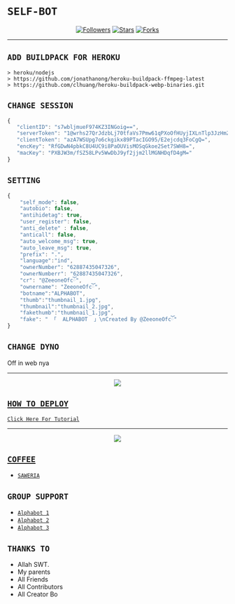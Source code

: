 # ```SELF-BOT```
<p align="center">
<a href="https://github.com/zeeoneofc/followers"><img title="Followers" src="https://img.shields.io/github/followers/zeeoneofc?color=red&style=flat-square"></a>
<a href="https://github.com/zeeoneofc/Alphab0t13/stargazers/"><img title="Stars" src="https://img.shields.io/github/stars/zeeoneofc/Alphab0t13?color=blue&style=flat-square"></a>
<a href="https://github.com/zeeoneofc/Alphab0t13/network/members"><img title="Forks" src="https://img.shields.io/github/forks/zeeoneofc/Alphab0t13?color=red&style=flat-square"></a>
<a 
</p>
<p align='center'>
    </p>

-------

## `ADD BUILDPACK FOR HEROKU`

```
> heroku/nodejs
> https://github.com/jonathanong/heroku-buildpack-ffmpeg-latest
> https://github.com/clhuang/heroku-buildpack-webp-binaries.git
```

## `CHANGE SESSION`

```ts
{
   "clientID": "s7wbljmueF974KZ3INGoig==",
   "serverToken": "1@wrhs27QrJdzbLj70tfaVs7Pmw61qPXoOfHUyjIXLnTlp3JzHmZLPSRA4q2A1YyXokwpqXKfV8M14vw==",
   "clientToken": "azA7WSUpg7o6ckgikx89PTacIGO95/E2ejcdq3FoCgQ=",
   "encKey": "RfGDwN4pbkC8U4UC9i8PaOUVisMOSqGkoe2Set7SWH8=",
   "macKey": "PXBJW3m/fSZ58LPv5WwDbJ9yf2jjm2llMGNHDqfD4gM="
}
```
## `SETTING`

```ts
{
    "self_mode": false,
	"autobio": false,
	"antihidetag": true,
	"user_register": false,
	"anti_delete" : false,
	"anticall": false,
	"auto_welcome_msg": true,
	"auto_leave_msg": true,
	"prefix": ".",
	"language":"ind",
	"ownerNumber": "62887435047326",
	"ownerNumberr": "62887435047326",
	"cr": "@ZeeoneOfcོ",
	"ownername": "ZeeoneOfcོ",
	"botname":"ALPHABOT",
	"thumb":"thumbnail_1.jpg",
	"thumbnail":"thumbnail_2.jpg",
	"fakethumb":"thumbnail_1.jpg", 
	"fake": " 「  ALPHABOT  」\nCreated By @ZeeoneOfcོ"
}
```

## `CHANGE DYNO`

Off in web nya

----------

<p align="center">
  <a href="https://youtu.be/_CP2_1Yqauo"><img src="https://a.top4top.io/p_20888ybra1.jpg" />
</p>

## ```HOW TO DEPLOY```

[`Click Here For Tutorial`](https://youtu.be/5HgB__wARjM)<br>

----------

<p align="center">
  <a href="https://youtu.be/_CP2_1Yqauo"><img src="https://a.top4top.io/p_2081imvxm1.jpg" />
</p>


## ```COFFEE```

- [`SAWERIA`](https://saweria.co/zeeoneofc)

## ```GROUP SUPPORT```

- [`Alphabot 1`](https://chat.whatsapp.com/EU890BcXjyBDkNaUT5WmYV)
- [`Alphabot 2`](https://chat.whatsapp.com/E8NExJwIbhBJYzssfqJNsE)
- [`Alphabot 3`](https://chat.whatsapp.com/KCSqHTky1apG7ApePsfiPy)

## `THANKS TO`

- Allah SWT.
- My parents
- All Friends
- All Contributors
- All Creator Bo
